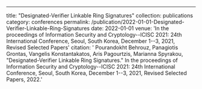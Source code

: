 ---
title: "Designated-Verifier Linkable Ring Signatures"
collection: publications
category: conferences
permalink: /publication/2022-01-01-Designated-Verifier-Linkable-Ring-Signatures
date: 2022-01-01
venue: 'In the proceedings of Information Security and Cryptology--ICISC 2021: 24th International Conference, Seoul, South Korea, December 1--3, 2021, Revised Selected Papers'
citation: ' Pourandokht Behrouz,  Panagiotis Grontas,  Vangelis Konstantakatos,  Aris Pagourtzis,  Marianna Spyrakou, &quot;Designated-Verifier Linkable Ring Signatures.&quot; In the proceedings of Information Security and Cryptology--ICISC 2021: 24th International Conference, Seoul, South Korea, December 1--3, 2021, Revised Selected Papers, 2022.'